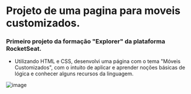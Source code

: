 # Projeto de uma pagina para moveis customizados.
### Primeiro projeto da formação "Explorer" da plataforma RocketSeat.

- Utilizando HTML e CSS, desenvolvi uma página com o tema "Móveis Customizados", com o intuito de aplicar e aprender noções básicas de lógica e conhecer alguns recursos da linguagem.

  
![image](https://github.com/LucasCarsilva/Explorer-Projeto01-Moveis-Customizados/assets/57200163/c96cf9a5-98ed-4fe6-ad0e-e55b4b468340)
